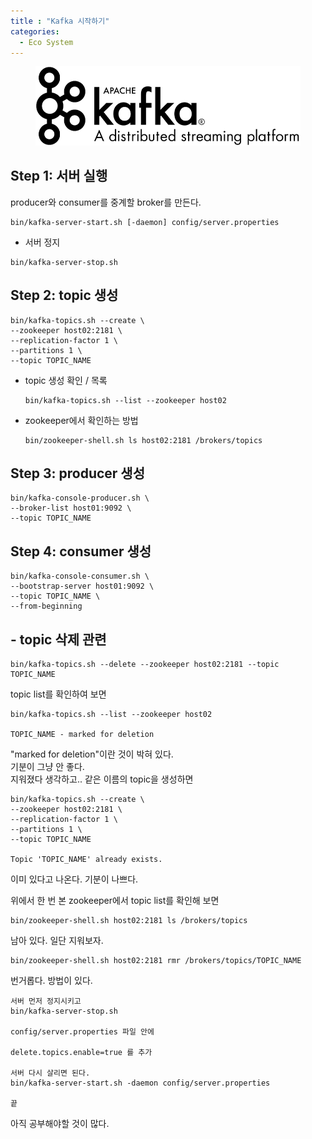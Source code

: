 ```yaml
---
title : "Kafka 시작하기"
categories:
  - Eco System
---
```


<figure>
  <img src="/assets/images/2019-01-18-kafka/kafka.png">
  <figcaption></figcaption>
</figure>

## Step 1: 서버 실행

producer와 consumer를 중계할 broker를 만든다.  
~~~
bin/kafka-server-start.sh [-daemon] config/server.properties
~~~

- 서버 정지
~~~
bin/kafka-server-stop.sh
~~~

## Step 2: topic 생성
~~~
bin/kafka-topics.sh --create \
--zookeeper host02:2181 \
--replication-factor 1 \
--partitions 1 \
--topic TOPIC_NAME
~~~

- topic 생성 확인 / 목록
    ~~~
    bin/kafka-topics.sh --list --zookeeper host02
    ~~~
- zookeeper에서 확인하는 방법
    ~~~    
    bin/zookeeper-shell.sh ls host02:2181 /brokers/topics
    ~~~

## Step 3: producer 생성
~~~
bin/kafka-console-producer.sh \
--broker-list host01:9092 \
--topic TOPIC_NAME
~~~

## Step 4: consumer 생성
~~~
bin/kafka-console-consumer.sh \
--bootstrap-server host01:9092 \
--topic TOPIC_NAME \
--from-beginning
~~~

## - topic 삭제 관련
~~~
bin/kafka-topics.sh --delete --zookeeper host02:2181 --topic TOPIC_NAME
~~~
topic list를 확인하여 보면
~~~
bin/kafka-topics.sh --list --zookeeper host02

TOPIC_NAME - marked for deletion
~~~
"marked for deletion"이란 것이 박혀 있다.<br>
기분이 그냥 안 좋다.<br>
지워졌다 생각하고.. 같은 이름의 topic을 생성하면
~~~
bin/kafka-topics.sh --create \
--zookeeper host02:2181 \
--replication-factor 1 \
--partitions 1 \
--topic TOPIC_NAME

Topic 'TOPIC_NAME' already exists.
~~~
이미 있다고 나온다. 기분이 나쁘다.

위에서 한 번 본 zookeeper에서 topic list를 확인해 보면
~~~
bin/zookeeper-shell.sh host02:2181 ls /brokers/topics
~~~
남아 있다. 일단 지워보자.
~~~
bin/zookeeper-shell.sh host02:2181 rmr /brokers/topics/TOPIC_NAME
~~~
번거롭다. 방법이 있다.
~~~
서버 먼저 정지시키고
bin/kafka-server-stop.sh

config/server.properties 파일 안에

delete.topics.enable=true 를 추가

서버 다시 살리면 된다.
bin/kafka-server-start.sh -daemon config/server.properties

끝
~~~    
아직 공부해야할 것이 많다.
